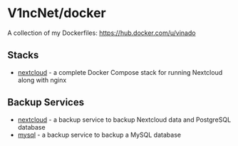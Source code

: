 # V1ncNet/docker

A collection of my Dockerfiles: https://hub.docker.com/u/vinado

## Stacks

- [nextcloud](https://github.com/V1ncNet/docker/tree/master/nextcloud-nginx) - a complete Docker Compose stack for running Nextcloud along with nginx

## Backup Services

- [nextcloud](https://github.com/V1ncNet/docker/tree/master/backup-nextcloud) - a backup service to backup Nextcloud data and PostgreSQL database
- [mysql](https://github.com/V1ncNet/docker/tree/master/backup-mysql) - a backup service to backup a MySQL database
